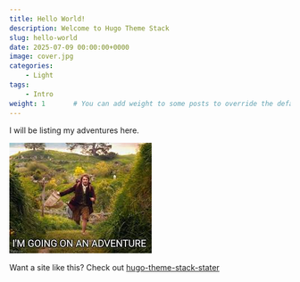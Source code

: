 ```yaml
---
title: Hello World!
description: Welcome to Hugo Theme Stack
slug: hello-world
date: 2025-07-09 00:00:00+0000
image: cover.jpg
categories:
    - Light
tags:
    - Intro
weight: 1       # You can add weight to some posts to override the default sorting (date descending)
---
```


I will be listing my adventures here.


![](lotrAdventure.jpg)


Want a site like this? Check out [hugo-theme-stack-stater](https://github.com/CaiJimmy/hugo-theme-stack-starter)



<!--Photo by [Pawel Czerwinski](https://unsplash.com/@pawel_czerwinski) on [Unsplash](https://unsplash.com/)-->